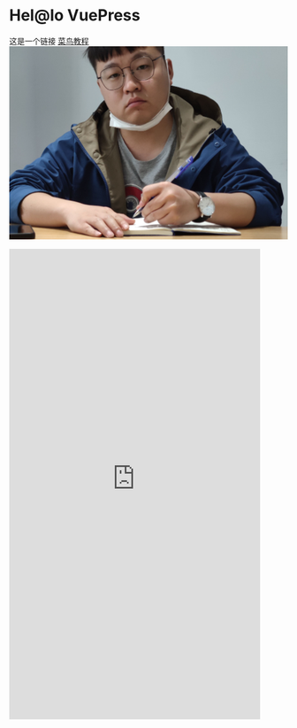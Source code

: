 # Hel@lo VuePress
这是一个链接 [菜鸟教程](geek/DevOps实战笔记/1/1.html)
![Image from alias](image/wqh.png)

<iframe  
 height=850 
 width=90% 
 src="https://wangkang5.github.io/geek/geek/DevOps%E5%AE%9E%E6%88%98%E7%AC%94%E8%AE%B0/1/1.html"  
 frameborder=0  
 allowfullscreen>
 </iframe>
